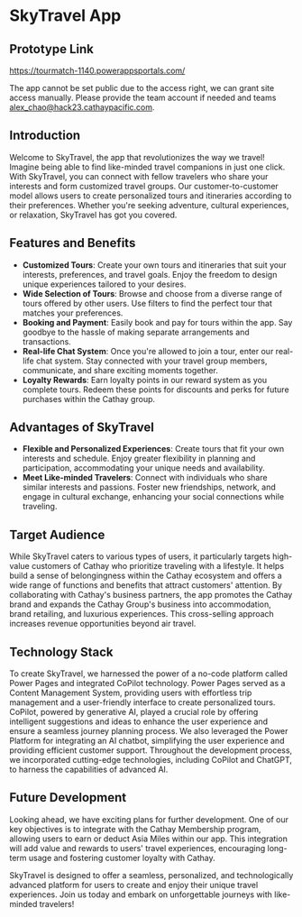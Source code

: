 # SkyTravel App

## Prototype Link
https://tourmatch-1140.powerappsportals.com/

The app cannot be set public due to the access right, we can grant site access manually. Please provide the team account if needed and teams alex_chao@hack23.cathaypacific.com.

## Introduction
Welcome to SkyTravel, the app that revolutionizes the way we travel! Imagine being able to find like-minded travel companions in just one click. With SkyTravel, you can connect with fellow travelers who share your interests and form customized travel groups. Our customer-to-customer model allows users to create personalized tours and itineraries according to their preferences. Whether you're seeking adventure, cultural experiences, or relaxation, SkyTravel has got you covered.

## Features and Benefits
- **Customized Tours**: Create your own tours and itineraries that suit your interests, preferences, and travel goals. Enjoy the freedom to design unique experiences tailored to your desires.
- **Wide Selection of Tours**: Browse and choose from a diverse range of tours offered by other users. Use filters to find the perfect tour that matches your preferences.
- **Booking and Payment**: Easily book and pay for tours within the app. Say goodbye to the hassle of making separate arrangements and transactions.
- **Real-life Chat System**: Once you're allowed to join a tour, enter our real-life chat system. Stay connected with your travel group members, communicate, and share exciting moments together.
- **Loyalty Rewards**: Earn loyalty points in our reward system as you complete tours. Redeem these points for discounts and perks for future purchases within the Cathay group.

## Advantages of SkyTravel
- **Flexible and Personalized Experiences**: Create tours that fit your own interests and schedule. Enjoy greater flexibility in planning and participation, accommodating your unique needs and availability.
- **Meet Like-minded Travelers**: Connect with individuals who share similar interests and passions. Foster new friendships, network, and engage in cultural exchange, enhancing your social connections while traveling.

## Target Audience
While SkyTravel caters to various types of users, it particularly targets high-value customers of Cathay who prioritize traveling with a lifestyle. It helps build a sense of belongingness within the Cathay ecosystem and offers a wide range of functions and benefits that attract customers' attention. By collaborating with Cathay's business partners, the app promotes the Cathay brand and expands the Cathay Group's business into accommodation, brand retailing, and luxurious experiences. This cross-selling approach increases revenue opportunities beyond air travel.

## Technology Stack
To create SkyTravel, we harnessed the power of a no-code platform called Power Pages and integrated CoPilot technology. Power Pages served as a Content Management System, providing users with effortless trip management and a user-friendly interface to create personalized tours. CoPilot, powered by generative AI, played a crucial role by offering intelligent suggestions and ideas to enhance the user experience and ensure a seamless journey planning process. We also leveraged the Power Platform for integrating an AI chatbot, simplifying the user experience and providing efficient customer support. Throughout the development process, we incorporated cutting-edge technologies, including CoPilot and ChatGPT, to harness the capabilities of advanced AI.

## Future Development
Looking ahead, we have exciting plans for further development. One of our key objectives is to integrate with the Cathay Membership program, allowing users to earn or deduct Asia Miles within our app. This integration will add value and rewards to users' travel experiences, encouraging long-term usage and fostering customer loyalty with Cathay.

SkyTravel is designed to offer a seamless, personalized, and technologically advanced platform for users to create and enjoy their unique travel experiences. Join us today and embark on unforgettable journeys with like-minded travelers!
